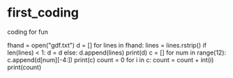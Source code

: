 # first_coding
coding for fun

fhand = open("gdf.txt")
d = []
for lines in fhand:
    lines = lines.rstrip()
    if len(lines) < 1:
        d = d
    else:
        d.append(lines)
print(d)
c = []
for num in range(12):
    c.append(d[num][-4:])
print(c)
count = 0
for i in c:
    count = count + int(i)
print(count)
